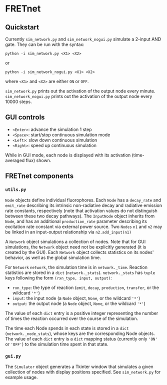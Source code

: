# FRETnet

## Quickstart
Currently `sim_network.py` and `sim_network_nogui.py` simulate a 2-input AND gate. They can be run with the syntax:
```
python -i sim_network.py <X1> <X2>
```
or
```
python -i sim_network_nogui.py <X1> <X2>
```
where `<X1>` and `<X2>` are either `ON` or `OFF`.

`sim_network.py` prints out the activation of the output node every minute. `sim_network_nogui.py` prints out the activation of the output node every 10000 steps.

## GUI controls

* `<Enter>`: advance the simulation 1 step
* `<Space>`: start/stop continuous simulation mode
* `<Left>`: slow down continuous simulation
* `<Right>`: speed up continuous simulation

While in GUI mode, each node is displayed with its activation (time-averaged flux) shown.

## FRETnet components

### `utils.py`

`Node` objects define individual fluorophores.
Each `Node` has a `decay_rate` and `emit_rate` describing its intrinsic non-radiative decay and radiative emission rate constants, respectively
(note that activation values do not distinguish between these two decay pathways). 
The `InputNode` object inherits from `Node`, and has an additional `production_rate` parameter describing its excitation rate constant via external power source.
Two `Nodes` `n1` and `n2` may be linked in an input-output relationship via `n2.add_input(n1)`

A `Network` object simulations a collection of nodes. Note that for GUI simulations, the `Network` object need not be explicitly generated (it is created by the GUI).
Each `Network` object collects statistics on its nodes' behavior, as well as the global simulation time.

For `Network` `network`, the simulation time is in `network._time`. Reaction statistics are stored in a `dict` (`network._stats`). `network._stats` has `tuple` keys following the form `(rxn_type, input, output)`:
* `rxn_type`: the type of reaction (`emit`, `decay`, `production`, `transfer`, or the wildcard `'*'`)
* `input`: the input node (a `Node` object, `None`, or the wildcard `'*'`)
* `output`: the output node (a `Node` object, `None`, or the wildcard `'*'`)

The value of each `dict` entry is a positive integer representing the number of times the reaction occurred over the course of the simulation.

The time each Node spends in each state is stored in a `dict` (`network._node_stats`), whose keys are the corresponding Node objects. The value of each `dict` entry is a `dict` mapping status (currently only `'ON'` or `'OFF'`) to the simulation time spent in that state.

### `gui.py`

The `Simulator` object generates a Tkinter window that simulates a given collection of nodes with display positions specified. See `sim_network.py` for example usage.

